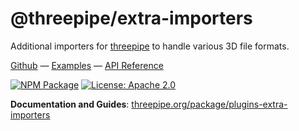 # @threepipe/extra-importers

Additional importers for [threepipe](https://threepipe.org/) to handle various 3D file formats.

[Github](https://github.com/repalash/threepipe/tree/dev/plugins/extra-importers) &mdash;
[Examples](https://threepipe.org/examples/?q=extra#extra-importer-plugins/) &mdash;
[API Reference](https://threepipe.org/docs/)

[![NPM Package](https://img.shields.io/npm/v/@threepipe/plugins-extra-importers.svg)](https://www.npmjs.com/package/@threepipe/plugins-extra-importers)
[![License: Apache 2.0](https://img.shields.io/badge/License-Apache%202.0-green.svg)](https://opensource.org/license/apache-2-0/)

**Documentation and Guides**: [threepipe.org/package/plugins-extra-importers](https://threepipe.org/package/plugins-extra-importers.html)
